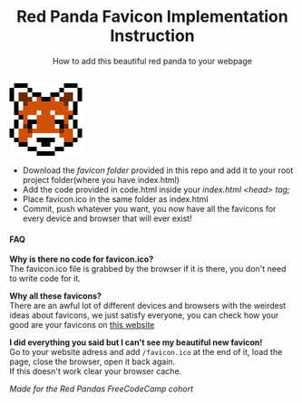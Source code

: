<h1 align="center">Red Panda Favicon Implementation Instruction</h1>
<p align="center">How to add this beautiful red panda to your webpage<br><br>

<img src="./favicon/mstile-70x70.png" alt="Red Panda"></p>

<ul>
<li>Download the <i>favicon folder</i> provided in this repo and add it to your root project folder(where you have index.html)</li>
<li>Add the code provided in code.html inside your <i>index.html &lt;head&gt; tag;</i></li>
<li>Place favicon.ico in the same folder as index.html</li>
<li>Commit, push whatever you want, you now have all the favicons for every device and browser that will ever exist!</li>
</ul>

<h4>FAQ</h4>
<p><b>Why is there no code for favicon.ico?</b><br>
The favicon.ico file is grabbed by the browser if it is there, you don't need to write code for it.


<b>Why all these favicons?</b><br>
There are an awful lot of different devices and browsers with the weirdest ideas about favicons, we just satisfy everyone, you can check how your good are your favicons on <a href="http://www.favicomatic.com/favicon-test">this website</a>


<b>I did everything you said but I can't see my beautiful new favicon!</b><br>
Go to your website adress and add <code>/favicon.ico</code> at the end of it, load the page, close the browser, open it back again.<br>
If this doesn't work clear your browser cache.</p>




<i>Made for the Red Pandas FreeCodeCamp cohort</i></p>
